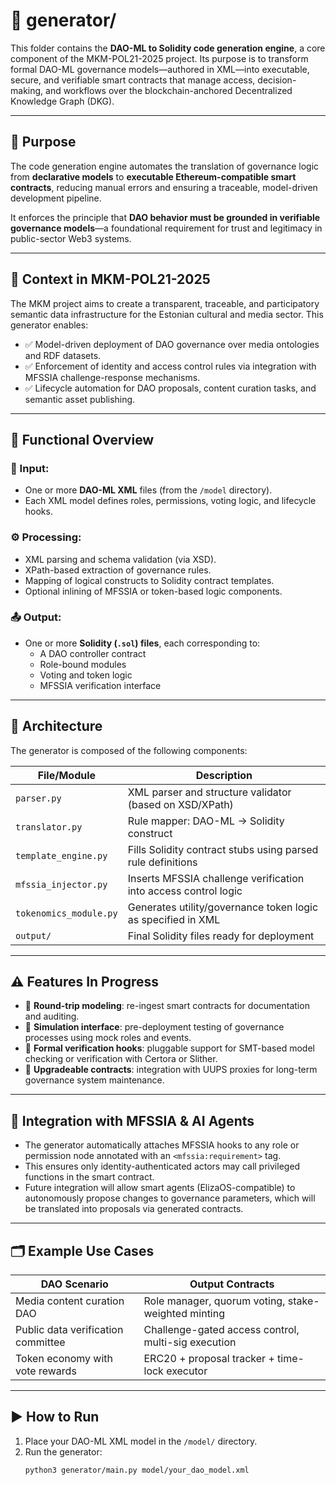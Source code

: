 # 🔧 generator/

This folder contains the **DAO-ML to Solidity code generation engine**, a core component of the MKM-POL21-2025 project. Its purpose is to transform formal DAO-ML governance models—authored in XML—into executable, secure, and verifiable smart contracts that manage access, decision-making, and workflows over the blockchain-anchored Decentralized Knowledge Graph (DKG).

---

## 🎯 Purpose

The code generation engine automates the translation of governance logic from **declarative models** to **executable Ethereum-compatible smart contracts**, reducing manual errors and ensuring a traceable, model-driven development pipeline.

It enforces the principle that **DAO behavior must be grounded in verifiable governance models**—a foundational requirement for trust and legitimacy in public-sector Web3 systems.

---

## 🔗 Context in MKM-POL21-2025

The MKM project aims to create a transparent, traceable, and participatory semantic data infrastructure for the Estonian cultural and media sector. This generator enables:

- ✅ Model-driven deployment of DAO governance over media ontologies and RDF datasets.
- ✅ Enforcement of identity and access control rules via integration with MFSSIA challenge-response mechanisms.
- ✅ Lifecycle automation for DAO proposals, content curation tasks, and semantic asset publishing.

---

## 🧠 Functional Overview

### 🔄 Input:
- One or more **DAO-ML XML** files (from the `/model` directory).
- Each XML model defines roles, permissions, voting logic, and lifecycle hooks.

### ⚙️ Processing:
- XML parsing and schema validation (via XSD).
- XPath-based extraction of governance rules.
- Mapping of logical constructs to Solidity contract templates.
- Optional inlining of MFSSIA or token-based logic components.

### 📤 Output:
- One or more **Solidity (`.sol`) files**, each corresponding to:
  - A DAO controller contract
  - Role-bound modules
  - Voting and token logic
  - MFSSIA verification interface

---

## 🧱 Architecture

The generator is composed of the following components:

| File/Module                 | Description                                                       |
|-----------------------------|-------------------------------------------------------------------|
| `parser.py`                 | XML parser and structure validator (based on XSD/XPath)           |
| `translator.py`             | Rule mapper: DAO-ML → Solidity construct                         |
| `template_engine.py`        | Fills Solidity contract stubs using parsed rule definitions       |
| `mfssia_injector.py`        | Inserts MFSSIA challenge verification into access control logic   |
| `tokenomics_module.py`      | Generates utility/governance token logic as specified in XML      |
| `output/`                   | Final Solidity files ready for deployment                        |

---

## ⚠️ Features In Progress

- 🔄 **Round-trip modeling**: re-ingest smart contracts for documentation and auditing.
- 🧪 **Simulation interface**: pre-deployment testing of governance processes using mock roles and events.
- 🔐 **Formal verification hooks**: pluggable support for SMT-based model checking or verification with Certora or Slither.
- 🔁 **Upgradeable contracts**: integration with UUPS proxies for long-term governance system maintenance.

---

## 🧩 Integration with MFSSIA & AI Agents

- The generator automatically attaches MFSSIA hooks to any role or permission node annotated with an `<mfssia:requirement>` tag.
- This ensures only identity-authenticated actors may call privileged functions in the smart contract.
- Future integration will allow smart agents (ElizaOS-compatible) to autonomously propose changes to governance parameters, which will be translated into proposals via generated contracts.

---

## 🗂 Example Use Cases

| DAO Scenario                          | Output Contracts                                      |
|--------------------------------------|-------------------------------------------------------|
| Media content curation DAO           | Role manager, quorum voting, stake-weighted minting  |
| Public data verification committee   | Challenge-gated access control, multi-sig execution  |
| Token economy with vote rewards      | ERC20 + proposal tracker + time-lock executor        |

---

## ▶️ How to Run

1. Place your DAO-ML XML model in the `/model/` directory.
2. Run the generator:
   ```bash
   python3 generator/main.py model/your_dao_model.xml

